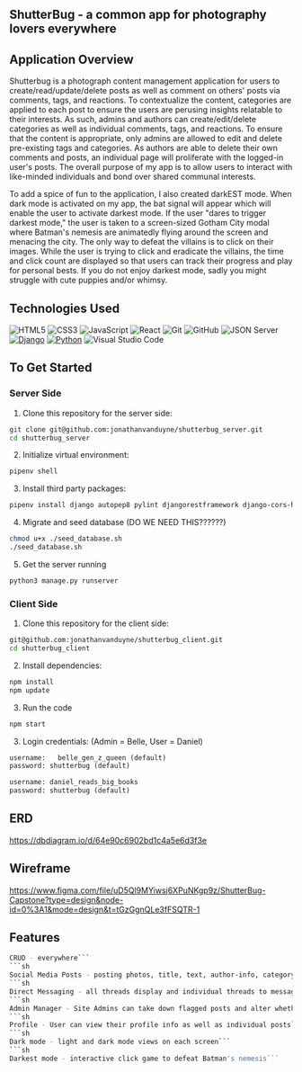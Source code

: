 ## ShutterBug - a common app for photography lovers everywhere

## Application Overview
Shutterbug is a photograph content management application for users to create/read/update/delete posts as well as comment on others' posts via comments, tags, and reactions. To contextualize the content, categories are applied to each post to ensure the users are perusing insights relatable to their interests. As such, admins and authors can create/edit/delete categories as well as individual comments, tags, and reactions. To ensure that the content is appropriate, only admins are allowed to edit and delete pre-existing tags and categories. As authors are able to delete their own comments and posts, an individual page will proliferate with the logged-in user's posts. The overall purpose of my app is to allow users to interact with like-minded individuals and bond over shared communal interests.

To add a spice of fun to the application, I also created darkEST mode. When dark mode is activated on my app, the bat signal will appear which will enable the user to activate darkest mode. If the user "dares to trigger darkest mode," the user is taken to a screen-sized Gotham City modal where Batman's nemesis are animatedly flying around the screen and menacing the city. The only way to defeat the villains is to click on their images. While the user is trying to click and eradicate the villains, the time and click count are displayed so that users can track their progress and play for personal bests. If you do not enjoy darkest mode, sadly you might struggle with cute puppies and/or whimsy.

## Technologies Used

![HTML5](https://img.shields.io/badge/html5%20-%23E34F26.svg?&style=for-the-badge&logo=html5&logoColor=white) ![CSS3](https://img.shields.io/badge/css3%20-%231572B6.svg?&style=for-the-badge&logo=css3&logoColor=white) ![JavaScript](https://img.shields.io/badge/javascript%20-%23323330.svg?&style=for-the-badge&logo=javascript&logoColor=%23F7DF1E) ![React](https://img.shields.io/badge/react%20-%2320232a.svg?&style=for-the-badge&logo=react&logoColor=%2361DAFB) ![Git](https://img.shields.io/badge/git%20-%23F05033.svg?&style=for-the-badge&logo=git&logoColor=white) ![GitHub](https://img.shields.io/badge/github%20-%23121011.svg?&style=for-the-badge&logo=github&logoColor=white) ![JSON Server](https://img.shields.io/badge/JSON_Server%20-%232a2e2a.svg?&style=for-the-badge&logo=JSON&logoColor=white) 
[![Django](https://img.shields.io/badge/Django%20-%23092E20.svg?&style=for-the-badge&logo=django&logoColor=white)](https://www.djangoproject.com/)
[![Python](https://img.shields.io/badge/Python%20-%233776AB.svg?&style=for-the-badge&logo=python&logoColor=white)](https://www.python.org/) 
![Visual Studio Code](https://img.shields.io/badge/VSCode%20-%23007ACC.svg?&style=for-the-badge&logo=visual-studio-code&logoColor=white)

 
## To Get Started

### Server Side
1. Clone this repository for the server side:
```sh
git clone git@github.com:jonathanvanduyne/shutterbug_server.git
cd shutterbug_server
```

2. Initialize virtual environment:
```sh
pipenv shell
```

3. Install third party packages:
```sh
pipenv install django autopep8 pylint djangorestframework django-cors-headers pylint-django
```

4. Migrate and seed database (DO WE NEED THIS??????)
```sh
chmod u+x ./seed_database.sh
./seed_database.sh
```

5. Get the server running
```sh
python3 manage.py runserver
```

### Client Side
1. Clone this repository for the client side:
```sh
git@github.com:jonathanvanduyne/shutterbug_client.git
cd shutterbug_client
```
2. Install dependencies: 
```sh
npm install
npm update
```
3. Run the code 
```sh
npm start
```
3. Login credentials: (Admin = Belle, User = Daniel)
```txt
username: 	belle_gen_z_queen (default)
password: shutterbug (default)
```
```txt
username: daniel_reads_big_books
password: shutterbug (default)
```

## ERD
https://dbdiagram.io/d/64e90c6902bd1c4a5e6d3f3e

## Wireframe
https://www.figma.com/file/uD5Ql9MYiwsj6XPuNKgp9z/ShutterBug-Capstone?type=design&node-id=0%3A1&mode=design&t=tGzGgnQLe3fFSQTR-1

## Features
```sh
CRUD - everywhere```
```sh
Social Media Posts - posting photos, title, text, author-info, category, publish-date, comments, reactions, flagging posts, tags```
```sh
Direct Messaging - all threads display and individual threads to message other users```
```sh
Admin Manager - Site Admins can take down flagged posts and alter whether deviant users can use the app and display content```
```sh
Profile - User can view their profile info as well as individual posts```
```sh
Dark mode - light and dark mode views on each screen```
```sh
Darkest mode - interactive click game to defeat Batman's nemesis```
